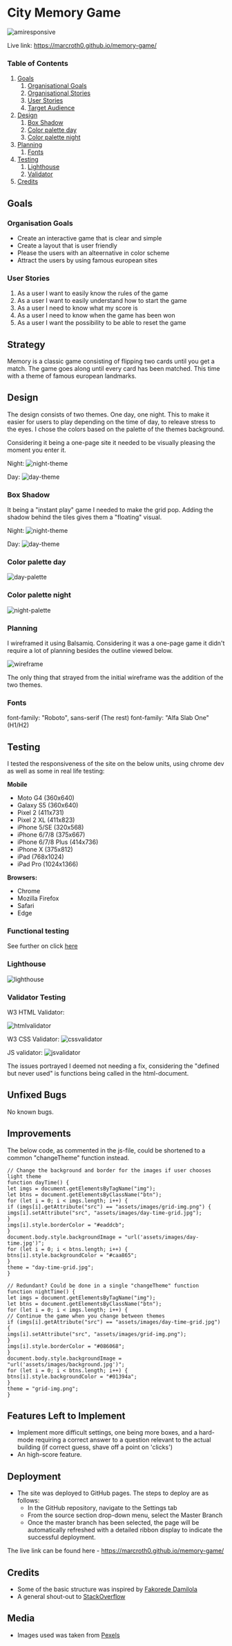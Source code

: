 # City Memory Game

![amiresponsive](assets/images/responsive-readme.png)

Live link: https://marcroth0.github.io/memory-game/

### Table of Contents

1. [Goals](#goals)
    1. [Organisational Goals](#organisation-goals)
    2. [Organisational Stories](#organisation-stories)
    3. [User Stories](#user-stories)
    4. [Target Audience](#target-audience)
2. [Design](#design)
    1. [Box Shadow](#box-shadow)
    2. [Color palette day](#color-palette-day)
    3. [Color palette night](#color-palette-night)
3. [Planning](#planning)
    1. [Fonts](#fonts)
4. [Testing](#testing)
    1. [Lighthouse](#lighthouse)
    2. [Validator](#validator-testing)
5. [Credits](#credits)

## Goals

### Organisation Goals

-   Create an interactive game that is clear and simple
-   Create a layout that is user friendly
-   Please the users with an alteernative in color scheme
-   Attract the users by using famous european sites

### User Stories

1. As a user I want to easily know the rules of the game
2. As a user I want to easily understand how to start the game
3. As a user I need to know what my score is
4. As a user I need to know when the game has been won
5. As a user I want the possibility to be able to reset the game

## Strategy

Memory is a classic game consisting of flipping two cards until you get a match. The game goes along until every card has been matched. This time with a theme of famous european landmarks.

## Design

The design consists of two themes. One day, one night. This to make it easier for users to play depending on the time of day, to releave stress to the eyes.
I chose the colors based on the palette of the themes background.

Considering it being a one-page site it needed to be visually pleasing the moment you enter it.

Night:
![night-theme](assets/images/night-readme.png)

Day:
![day-theme](assets/images/day-readme.png)

### Box Shadow

It being a "instant play" game I needed to make the grid pop. Adding the shadow behind the tiles gives them a "floating" visual.

Night:
![night-theme](assets/images/night-shadow-readme.png)

Day:
![day-theme](assets/images/day-shadow-readme.png)

### Color palette day

![day-palette](assets/images/day-palette.png)

### Color palette night

![night-palette](assets/images/night-palette.png)

### Planning

I wireframed it using Balsamiq. Considering it was a one-page game it didn't require a lot of planning besides the outline viewed below.

![wireframe](assets/images/readme-planning.png)

The only thing that strayed from the initial wireframe was the addition of the two themes.

### Fonts

font-family: "Roboto", sans-serif (The rest)
font-family: "Alfa Slab One" (H1/H2)

## Testing

I tested the responsiveness of the site on the below units, using chrome dev as well as some in real life testing:

**Mobile**

-   Moto G4 (360x640)
-   Galaxy S5 (360x640)
-   Pixel 2 (411x731)
-   Pixel 2 XL (411x823)
-   iPhone 5/SE (320x568)
-   iPhone 6/7/8 (375x667)
-   iPhone 6/7/8 Plus (414x736)
-   iPhone X (375x812)
-   iPad (768x1024)
-   iPad Pro (1024x1366)

**Browsers:**

-   Chrome
-   Mozilla Firefox
-   Safari
-   Edge

### Functional testing

See further on click [here](assets/testing.md)

### Lighthouse

![lighthouse](assets/images/lighthouse-memory-readme.png)

### Validator Testing

W3 HTML Validator:

![htmlvalidator](assets/images/html-validator-readme.png)

W3 CSS Validator:
![cssvalidator](assets/images/css-validator-readme.png)

JS validator:
![jsvalidator](assets/images/js-validator-readme.png)

The issues portrayed I deemed not needing a fix, considering the "defined but never used" is functions being called in the html-document.

## Unfixed Bugs

No known bugs.

## Improvements

The below code, as commented in the js-file, could be shortened to a common "changeTheme" function instead.

```
// Change the background and border for the images if user chooses light theme
function dayTime() {
let imgs = document.getElementsByTagName("img");
let btns = document.getElementsByClassName("btn");
for (let i = 0; i < imgs.length; i++) {
if (imgs[i].getAttribute("src") == "assets/images/grid-img.png") {
imgs[i].setAttribute("src", "assets/images/day-time-grid.jpg");
}
imgs[i].style.borderColor = "#eaddcb";
}
document.body.style.backgroundImage = "url('assets/images/day-time.jpg')";
for (let i = 0; i < btns.length; i++) {
btns[i].style.backgroundColor = "#caa865";
}
theme = "day-time-grid.jpg";
}

// Redundant? Could be done in a single "changeTheme" function
function nightTime() {
let imgs = document.getElementsByTagName("img");
let btns = document.getElementsByClassName("btn");
for (let i = 0; i < imgs.length; i++) {
// Continue the game when you change between themes
if (imgs[i].getAttribute("src") == "assets/images/day-time-grid.jpg") {
imgs[i].setAttribute("src", "assets/images/grid-img.png");
}
imgs[i].style.borderColor = "#086068";
}
document.body.style.backgroundImage = "url('assets/images/background.jpg')";
for (let i = 0; i < btns.length; i++) {
btns[i].style.backgroundColor = "#01394a";
}
theme = "grid-img.png";
}
```

## Features Left to Implement

-   Implement more difficult settings, one being more boxes, and a hard-mode requiring a correct answer to a question relevant to the actual building (if correct guess, shave off a point on 'clicks')
-   An high-score feature.

## Deployment

-   The site was deployed to GitHub pages. The steps to deploy are as follows:
    -   In the GitHub repository, navigate to the Settings tab
    -   From the source section drop-down menu, select the Master Branch
    -   Once the master branch has been selected, the page will be automatically refreshed with a detailed ribbon display to indicate the successful deployment.

The live link can be found here - https://marcroth0.github.io/memory-game/

## Credits

-   Some of the basic structure was inspired by [Fakorede Damilola](https://dev.to/fakorededamilola/create-a-memory-game-with-js-1l9j)
-   A general shout-out to [StackOverflow](https://stackoverflow.com/)

## Media

-   Images used was taken from [Pexels](https://www.pexels.com/photo/photo-of-skyline-at-night-3075993/)

